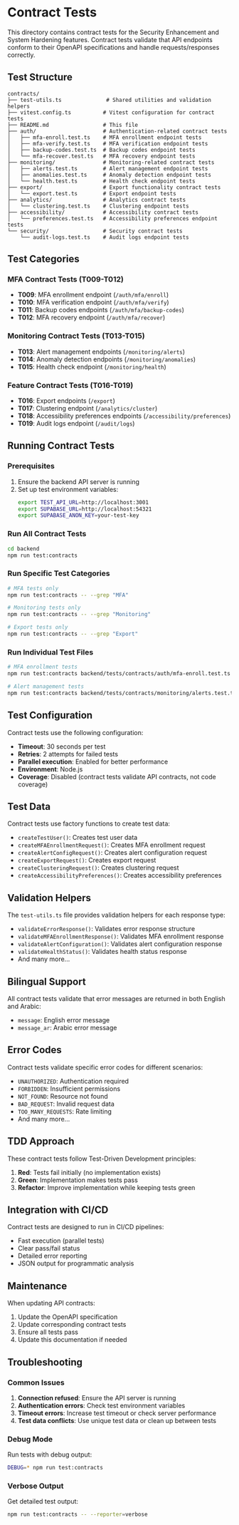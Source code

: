 # Contract Tests

This directory contains contract tests for the Security Enhancement and System Hardening features. Contract tests validate that API endpoints conform to their OpenAPI specifications and handle requests/responses correctly.

## Test Structure

```
contracts/
├── test-utils.ts              # Shared utilities and validation helpers
├── vitest.config.ts          # Vitest configuration for contract tests
├── README.md                 # This file
├── auth/                     # Authentication-related contract tests
│   ├── mfa-enroll.test.ts    # MFA enrollment endpoint tests
│   ├── mfa-verify.test.ts    # MFA verification endpoint tests
│   ├── backup-codes.test.ts  # Backup codes endpoint tests
│   └── mfa-recover.test.ts   # MFA recovery endpoint tests
├── monitoring/               # Monitoring-related contract tests
│   ├── alerts.test.ts        # Alert management endpoint tests
│   ├── anomalies.test.ts     # Anomaly detection endpoint tests
│   └── health.test.ts        # Health check endpoint tests
├── export/                   # Export functionality contract tests
│   └── export.test.ts        # Export endpoint tests
├── analytics/                # Analytics contract tests
│   └── clustering.test.ts    # Clustering endpoint tests
├── accessibility/            # Accessibility contract tests
│   └── preferences.test.ts   # Accessibility preferences endpoint tests
└── security/                 # Security contract tests
    └── audit-logs.test.ts    # Audit logs endpoint tests
```

## Test Categories

### MFA Contract Tests (T009-T012)
- **T009**: MFA enrollment endpoint (`/auth/mfa/enroll`)
- **T010**: MFA verification endpoint (`/auth/mfa/verify`)
- **T011**: Backup codes endpoints (`/auth/mfa/backup-codes`)
- **T012**: MFA recovery endpoint (`/auth/mfa/recover`)

### Monitoring Contract Tests (T013-T015)
- **T013**: Alert management endpoints (`/monitoring/alerts`)
- **T014**: Anomaly detection endpoints (`/monitoring/anomalies`)
- **T015**: Health check endpoint (`/monitoring/health`)

### Feature Contract Tests (T016-T019)
- **T016**: Export endpoints (`/export`)
- **T017**: Clustering endpoint (`/analytics/cluster`)
- **T018**: Accessibility preferences endpoints (`/accessibility/preferences`)
- **T019**: Audit logs endpoint (`/audit/logs`)

## Running Contract Tests

### Prerequisites
1. Ensure the backend API server is running
2. Set up test environment variables:
   ```bash
   export TEST_API_URL=http://localhost:3001
   export SUPABASE_URL=http://localhost:54321
   export SUPABASE_ANON_KEY=your-test-key
   ```

### Run All Contract Tests
```bash
cd backend
npm run test:contracts
```

### Run Specific Test Categories
```bash
# MFA tests only
npm run test:contracts -- --grep "MFA"

# Monitoring tests only
npm run test:contracts -- --grep "Monitoring"

# Export tests only
npm run test:contracts -- --grep "Export"
```

### Run Individual Test Files
```bash
# MFA enrollment tests
npm run test:contracts backend/tests/contracts/auth/mfa-enroll.test.ts

# Alert management tests
npm run test:contracts backend/tests/contracts/monitoring/alerts.test.ts
```

## Test Configuration

Contract tests use the following configuration:
- **Timeout**: 30 seconds per test
- **Retries**: 2 attempts for failed tests
- **Parallel execution**: Enabled for better performance
- **Environment**: Node.js
- **Coverage**: Disabled (contract tests validate API contracts, not code coverage)

## Test Data

Contract tests use factory functions to create test data:
- `createTestUser()`: Creates test user data
- `createMFAEnrollmentRequest()`: Creates MFA enrollment request
- `createAlertConfigRequest()`: Creates alert configuration request
- `createExportRequest()`: Creates export request
- `createClusteringRequest()`: Creates clustering request
- `createAccessibilityPreferences()`: Creates accessibility preferences

## Validation Helpers

The `test-utils.ts` file provides validation helpers for each response type:
- `validateErrorResponse()`: Validates error response structure
- `validateMFAEnrollmentResponse()`: Validates MFA enrollment response
- `validateAlertConfiguration()`: Validates alert configuration response
- `validateHealthStatus()`: Validates health status response
- And many more...

## Bilingual Support

All contract tests validate that error messages are returned in both English and Arabic:
- `message`: English error message
- `message_ar`: Arabic error message

## Error Codes

Contract tests validate specific error codes for different scenarios:
- `UNAUTHORIZED`: Authentication required
- `FORBIDDEN`: Insufficient permissions
- `NOT_FOUND`: Resource not found
- `BAD_REQUEST`: Invalid request data
- `TOO_MANY_REQUESTS`: Rate limiting
- And many more...

## TDD Approach

These contract tests follow Test-Driven Development principles:
1. **Red**: Tests fail initially (no implementation exists)
2. **Green**: Implementation makes tests pass
3. **Refactor**: Improve implementation while keeping tests green

## Integration with CI/CD

Contract tests are designed to run in CI/CD pipelines:
- Fast execution (parallel tests)
- Clear pass/fail status
- Detailed error reporting
- JSON output for programmatic analysis

## Maintenance

When updating API contracts:
1. Update the OpenAPI specification
2. Update corresponding contract tests
3. Ensure all tests pass
4. Update this documentation if needed

## Troubleshooting

### Common Issues

1. **Connection refused**: Ensure the API server is running
2. **Authentication errors**: Check test environment variables
3. **Timeout errors**: Increase test timeout or check server performance
4. **Test data conflicts**: Use unique test data or clean up between tests

### Debug Mode

Run tests with debug output:
```bash
DEBUG=* npm run test:contracts
```

### Verbose Output

Get detailed test output:
```bash
npm run test:contracts -- --reporter=verbose
```